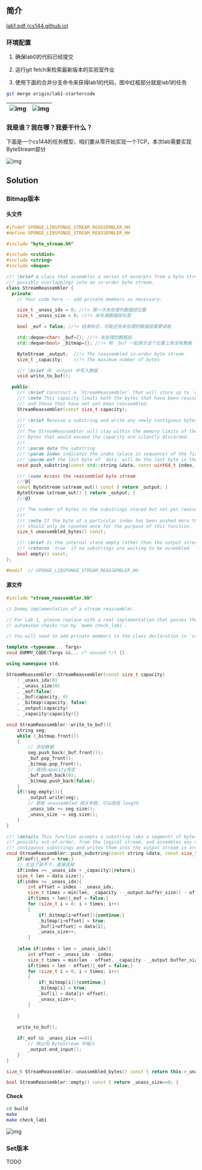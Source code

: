 

## 简介

[lab1.pdf (cs144.github.io)](https://cs144.github.io/assignments/lab1.pdf)

 

### 环境配置

1. 确保lab0的代码已经提交

2. 运行git fetch来检索最新版本的实验室作业

3. 使用下面的合并分支命令来获得lab1的代码，图中红框部分就是lab1的任务

```bash
git merge origin/lab1-startercode  
```

| ![img](https://pic-1257412153.cos.ap-nanjing.myqcloud.com/images/2022/11/15/clip_image002-f0422e.gif) | ![img](https://pic-1257412153.cos.ap-nanjing.myqcloud.com/images/2022/11/15/clip_image004-f663ed.gif) |
| ------------------------------------------------------------ | ------------------------------------------------------------ |

### **我是谁？我在哪？我要干什么？**

下面是一个cs144的任务模型，咱们要从零开始实现一个TCP，本次lab需要实现ByteStream部分

![img](https://pic-1257412153.cos.ap-nanjing.myqcloud.com/images/2022/11/15/clip_image006-b06828.gif)

 

 

## Solution

 

### Bitmap版本

#### 头文件

```C++
#ifndef SPONGE_LIBSPONGE_STREAM_REASSEMBLER_HH
#define SPONGE_LIBSPONGE_STREAM_REASSEMBLER_HH

#include "byte_stream.hh"

#include <cstdint>
#include <string>
#include <deque>

//! \brief A class that assembles a series of excerpts from a byte stream (possibly out of order,
//! possibly overlapping) into an in-order byte stream.
class StreamReassembler {
  private:
    // Your code here -- add private members as necessary.

    size_t _unass_idx = 0; //!< 第一次未处理的数据段位置
    size_t _unass_size = 0; //!< 未处理数据段长度

    bool _eof = false; //!> 结束标志，可能还有未处理的数据段需要读取

    std::deque<char> _buf={}; //!< 未处理的数据段
    std::deque<bool> _bitmap={}; //!< 和 _buf 一起表示这个位置上有没有数据

    ByteStream _output;  //!< The reassembled in-order byte stream
    size_t _capacity;    //!< The maximum number of bytes

    //! \brief 向 _output 中写入数据
    void write_to_buf();

  public:
    //! \brief Construct a `StreamReassembler` that will store up to `capacity` bytes.
    //! \note This capacity limits both the bytes that have been reassembled,
    //! and those that have not yet been reassembled.
    StreamReassembler(const size_t capacity);

    //! \brief Receive a substring and write any newly contiguous bytes into the stream.
    //!
    //! The StreamReassembler will stay within the memory limits of the `capacity`.
    //! Bytes that would exceed the capacity are silently discarded.
    //!
    //! \param data the substring
    //! \param index indicates the index (place in sequence) of the first byte in `data`
    //! \param eof the last byte of `data` will be the last byte in the entire stream
    void push_substring(const std::string &data, const uint64_t index, const bool eof);

    //! \name Access the reassembled byte stream
    //!@{
    const ByteStream &stream_out() const { return _output; }
    ByteStream &stream_out() { return _output; }
    //!@}

    //! The number of bytes in the substrings stored but not yet reassembled
    //!
    //! \note If the byte at a particular index has been pushed more than once, it
    //! should only be counted once for the purpose of this function.
    size_t unassembled_bytes() const;

    //! \brief Is the internal state empty (other than the output stream)?
    //! \returns `true` if no substrings are waiting to be assembled
    bool empty() const;
};

#endif  // SPONGE_LIBSPONGE_STREAM_REASSEMBLER_HH
```

#### 源文件

```C++
#include "stream_reassembler.hh"

// Dummy implementation of a stream reassembler.

// For Lab 1, please replace with a real implementation that passes the
// automated checks run by `make check_lab1`.

// You will need to add private members to the class declaration in `stream_reassembler.hh`

template <typename... Targs>
void DUMMY_CODE(Targs &&... /* unused */) {}

using namespace std;

StreamReassembler::StreamReassembler(const size_t capacity) 
    : _unass_idx(0)
    , _unass_size(0)
    , _eof(false)
    , _buf(capacity, 0)
    , _bitmap(capacity, false)
    , _output(capacity)
    , _capacity(capacity){}

void StreamReassembler::write_to_buf(){
    string seg;
    while (_bitmap.front())
    {
        // 添加数据
        seg.push_back(_buf.front());
        _buf.pop_front();
        _bitmap.pop_front();
        // 维持capacity恒定
        _buf.push_back(0);
        _bitmap.push_back(false);
    }
    if(!seg.empty()){
        _output.write(seg);
        // 更新 unassembled 相关参数，可以改成 length
        _unass_idx += seg.size();
        _unass_size -= seg.size();
    }
}

//! \details This function accepts a substring (aka a segment) of bytes,
//! possibly out-of-order, from the logical stream, and assembles any newly
//! contiguous substrings and writes them into the output stream in order.
void StreamReassembler::push_substring(const string &data, const size_t index, const bool eof) {
    if(eof){_eof = true;}
    // 太远了装不下，直接丢掉
    if(index >= _unass_idx + _capacity){return;}
    size_t len = data.size();
    if(index >= _unass_idx){
        int offset = index - _unass_idx;
        size_t times = min(len, _capacity - _output.buffer_size() - offset);
        if(times < len){_eof = false;}
        for (size_t i = 0; i < times; i++)
        {
            if(_bitmap[i+offset]){continue;}
            _bitmap[i+offset] = true;
            _buf[i+offset] = data[i];
            _unass_size++;
        }
        
    }else if(index + len > _unass_idx){
        int offset = _unass_idx - index;
        size_t times = min(len - offset, _capacity - _output.buffer_size());
        if(times < len - offset){_eof = false;}
        for (size_t i = 0; i < times; i++)
        {
            if(_bitmap[i]){continue;}
            _bitmap[i] = true;
            _buf[i] = data[i+ offset];
            _unass_size++;
        }
        
    }
    
    write_to_buf();

    if(_eof && _unass_size ==0){
        // 停止向 ByteStream 中输入
        _output.end_input();
    }
}

size_t StreamReassembler::unassembled_bytes() const { return this->_unass_size; }

bool StreamReassembler::empty() const { return _unass_size==0; }
```

 

#### **Check**

```bash
cd build
make
make check_lab1  
```

![img](https://pic-1257412153.cos.ap-nanjing.myqcloud.com/images/2022/11/15/clip_image008-6de9d7.gif)

### Set版本

TODO



 